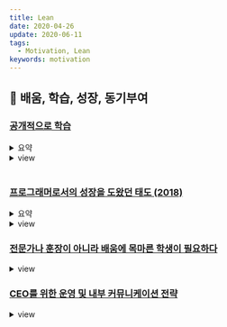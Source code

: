 ```yaml
---
title: Lean
date: 2020-04-26
update: 2020-06-11
tags:
  - Motivation, Lean
keywords: motivation
---
```


## 📄 배움, 학습, 성장, 동기부여

### [공개적으로 학습](https://velog.io/@kwanwooi/%EA%B3%B5%EA%B0%9C%EC%A0%81%EC%9C%BC%EB%A1%9C-%ED%95%99%EC%8A%B5%ED%95%98%EB%9D%BC?fbclid=IwAR1iNtOvdnoPWMOJ_H-0z6Z4X03CuRujN2P94kvCgzWmf77OftwrF8GfMOM)
<details><summary> 요약 </summary>
가장 빠르게 배우는 방법

- 코딩에 관한 좋은 영상을 보고 강사나 발표자에게 연락해서
  감사를 전하고, 궁금한 것을 물어보세요.
- 사용하는 오픈 소스 라이브러리에 PR을 날려보세요.
- 아무도 사용하지 않을지도 모르지만, 라이브러리를 만들어 보세요.
- 좋아하는 것들을 백지 상태에서 따라 만들어보고 어떻게 작동하는지 살펴보세요.
- 워크샵에서 강의를 해보세요.
- 컨퍼런스에서 학습한 것들을 요약해보세요
</details>

<details><summary> view </summary>
<iframe src="https://brunch.co.kr/@beusable/189?fbclid=IwAR1Hy2TcBp-4Sy4cMeVX_a7rSv5kbd-cKrOd_sHuz5rdVJ4rFzBVj53B-rM"></iframe>
</details>

<br/>

### [프로그래머로서의 성장을 도왔던 태도 (2018)](https://ahnheejong.name/articles/becoming-better-programmer/?fbclid=IwAR0snO3_C3UBRIpCuHTLMvbVlLDE4Z5MTtSAWUkaaALdZEEo1hOpOPT-SCI)
<details><summary> 요약 </summary>

- 자동화할 수 있는 검증의 책무를 사람이 아닌 기계에게 맡기는 것 또한 도움이 된다.
  사람이 ‘이 풀 리퀘스트는 기존의 기능을 깨먹지 않았습니다’고 말하는 것을 믿는 대신,
  자동화된 회귀 테스트가 검증하게 한다. 

  문서에 적힌 ‘이 함수를 이런 파라미터를 받습니다’라는 정보를 믿기보다는 정말 그러한지,
  혹 잘못 사용하고 있는 곳은 없는지 타입 체커가 자동으로 검사하게 만들면 더 안심할 수 있다.

- 원해서든 원치 않아서든 코드 리뷰를 받을 상황에 놓였다면,
  코드에 대한 비판은 사람에 대한 비판이 아니라는 점을 유념해야 한다.
  리뷰어에게 존중과 감사를 표하는 것을 잊지 말자.

- 학습에 있어 병목은 나의 시간, 에너지, 이해력이지 외부 정보량이 아니다.
  따라서 더 많은 소스 확보가 아니라 큐레이션에 집중해야 한다.

-  받기만 하는 입장에서 주기도 하는 입장으로 가기 위해 넘어야 할 문턱은 생각보다 높지 않다.
</details>
<details><summary> view </summary>
<iframe src="https://ahnheejong.name/articles/becoming-better-programmer/?fbclid=IwAR0snO3_C3UBRIpCuHTLMvbVlLDE4Z5MTtSAWUkaaALdZEEo1hOpOPT-SCI"></iframe>
</details>


### [전문가나 훈장이 아니라 배움에 목마른 학생이 필요하다](https://brunch.co.kr/@jsyqa/43?fbclid=IwAR2xD3nC4j6fofQd-wKivSD979Ey3Wne94CIPWX5aN2S4MkBYxTx27TlS4M)
<details><summary> view </summary>
<iframe src="https://brunch.co.kr/@jsyqa/43?fbclid=IwAR2xD3nC4j6fofQd-wKivSD979Ey3Wne94CIPWX5aN2S4MkBYxTx27TlS4M"></iframe>
</details>


### [CEO를 위한 운영 및 내부 커뮤니케이션 전략](https://news.hada.io/topic?id=1156&fbclid=IwAR2xD3nC4j6fofQd-wKivSD979Ey3Wne94CIPWX5aN2S4MkBYxTx27TlS4M)

<details><summary> view </summary>
<iframe src="https://news.hada.io/topic?id=1156&fbclid=IwAR2xD3nC4j6fofQd-wKivSD979Ey3Wne94CIPWX5aN2S4MkBYxTx27TlS4M"></iframe>
</details>
